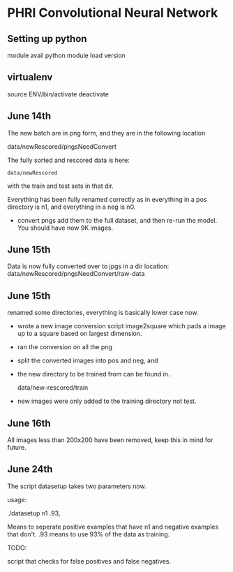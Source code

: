 # PHRI Convolutional Neural Network


## Setting up python

module avail python
module load version


## virtualenv

source ENV/bin/activate
deactivate

## June 14th  

The new batch are in png form, and they are in the following location

data/newRescored/pngsNeedConvert

The fully sorted and rescored data is here:

	data/newRescored
with the train and test sets in that dir. 

Everything has been fully renamed correctly as in everything in a pos directory is n1,
 and everything in a neg is n0.

* convert pngs add them to the full dataset, and then re-run the model. 
You should have now 9K images.


## June 15th 

Data is now fully converted over to jpgs in a dir location:
data/newRescored/pngsNeedConvert/raw-data


## June 15th 

renamed some directories, everything is basically lower case now.

* wrote a new image conversion script image2square which pads a image
up to a square based on largest dimension.
* ran the conversion on all the png
* split the converted images into pos and neg, and 
* the new directory to be trained from can be found in.

	data/new-rescored/train

* new images were only added to the training directory not test.

## June 16th 

All images less than 200x200 have been removed, keep this in mind for future. 

## June 24th

The script datasetup takes two parameters now.

usage:

./datasetup n1 .93, 

Means to seperate positive examples that have n1 and negative examples that 
don't. .93 means to use 93% of the data as training.


TODO:

script that checks for false positives and false negatives.


